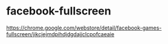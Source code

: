# facebook-fullscreen


https://chrome.google.com/webstore/detail/facebook-games-fullscreen/jikcjejmdpihdjdgdajjclcpofcaeaie
